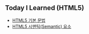 ## Today I Learned (HTML5)
* [HTML5 기본 문법](https://velog.io/@neo5188/HTML5-%EA%B8%B0%EB%B3%B8-%EB%AC%B8%EB%B2%95)
* [HTML5 시맨틱(Semantic) 요소](https://velog.io/@neo5188/HTML5-%EC%8B%9C%EB%A7%A8%ED%8B%B1Semantic-%EC%9A%94%EC%86%8C)
